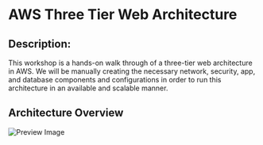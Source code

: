 # AWS Three Tier Web Architecture
## Description:
This workshop is a hands-on walk through of a three-tier web architecture in AWS. We will be manually creating the necessary network, security, app, and database components and configurations in order to run this architecture in an available and scalable manner.

## Architecture Overview
![Preview Image](https://private-user-images.githubusercontent.com/134182273/346263460-3e46931f-0802-48a7-b044-22cd2afde467.png)
